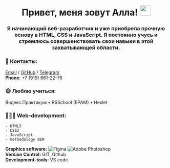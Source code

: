 <h1 align="center">Привет, меня зовут Алла!
<img src="https://github.com/blackcater/blackcater/raw/main/images/Hi.gif" height="32"/></h1>
<h3 align="center">Я начинающий веб-разработчик и уже приобрела прочную основу в HTML, CSS и JavaScript. Я постоянно учусь и стремлюсь совершенствовать свои навыки в этой захватывающей области.</h3>

### 💬 Контакты:
[Email](mailto:babara@flylady.su) / [GitHub](https://github.com/Sattturday/) / [Telegram](https://t.me/Sattturday/)<br>
**Phone**: +7 (919) 661-22-76
<br>
### 😄 Люблю учиться: 
Яндекс.Практикум • RSSchool (EPAM) • Hexlet
<br>
### 👩🏼‍💻 Web-development:
    - HTML5
    - CSS3
    - JavaScript
    - methodology BEM
**Graphics software:** ![Figma](https://img.shields.io/badge/figma-%23F24E1E.svg?style=for-the-badge&logo=figma&logoColor=white) ![Adobe Photoshop](https://img.shields.io/badge/adobe%20photoshop-%2331A8FF.svg?style=for-the-badge&logo=adobe%20photoshop&logoColor=white)<br>
**Version Control:** GIT, Github<br>
**Development-tools:** VS code<br>
<br>



